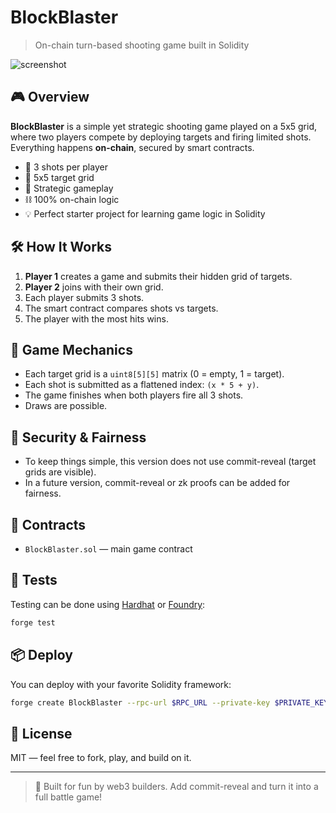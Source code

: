 # BlockBlaster  
  
> On-chain turn-based shooting game built in Solidity  
  
![screenshot](https://dummyimage.com/600x200/000/fff&text=BlockBlaster+on-chain+game)  
  
## 🎮 Overview
**BlockBlaster** is a simple yet strategic shooting game played on a 5x5 grid, where two players compete by deploying targets and firing limited shots. Everything happens **on-chain**, secured by smart contracts.
    
- 🔫 3 shots per player    
- 🎯 5x5 target grid     
- 🧠 Strategic gameplay   
- ⛓️ 100% on-chain logic      
- 💡 Perfect starter project for learning game logic in Solidity   

## 🛠️ How It Works   
1. **Player 1** creates a game and submits their hidden grid of targets. 
2. **Player 2** joins with their own grid.      
3. Each player submits 3 shots.    
4. The smart contract compares shots vs targets.   
5. The player with the most hits wins. 

## 🧱 Game Mechanics 
- Each target grid is a `uint8[5][5]` matrix (0 = empty, 1 = target).
- Each shot is submitted as a flattened index: `(x * 5 + y)`.
- The game finishes when both players fire all 3 shots.
- Draws are possible.

## 🔐 Security & Fairness
- To keep things simple, this version does not use commit-reveal (target grids are visible).
- In a future version, commit-reveal or zk proofs can be added for fairness.

## 📄 Contracts
- `BlockBlaster.sol` — main game contract

## 🧪 Tests
Testing can be done using [Hardhat](https://hardhat.org/) or [Foundry](https://book.getfoundry.sh/):

```bash
forge test
```

## 📦 Deploy
You can deploy with your favorite Solidity framework:

```bash
forge create BlockBlaster --rpc-url $RPC_URL --private-key $PRIVATE_KEY
```

## 📘 License
MIT — feel free to fork, play, and build on it.

---

> 💬 Built for fun by web3 builders. Add commit-reveal and turn it into a full battle game!
